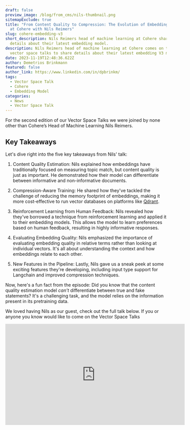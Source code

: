 ```yaml
---
draft: false
preview_image: /blog/from_cms/nils-thumbnail.png
sitemapExclude: true
title: "From Content Quality to Compression: The Evolution of Embedding Models
  at Cohere with Nils Reimers"
slug: cohere-embedding-v3
short_description: Nils Reimers head of machine learning at Cohere shares the
  details about their latest embedding model.
description: Nils Reimers head of machine learning at Cohere comes on the recent
  vector space talks to share details about their latest embedding V3 model.
date: 2023-11-19T12:48:36.622Z
author: Demetrios Brinkmann
featured: false
author_link: https://www.linkedin.com/in/dpbrinkm/
tags:
  - Vector Space Talk
  - Cohere
  - Embedding Model
categories:
  - News
  - Vector Space Talk
---
```


For the second edition of our Vector Space Talks we were joined by none other than Cohere’s Head of Machine Learning Nils Reimers. 

## Key Takeaways

Let's dive right into the five key takeaways from Nils' talk:

1. Content Quality Estimation: Nils explained how embeddings have traditionally focused on measuring topic match, but content quality is just as important. He demonstrated how their model can differentiate between informative and non-informative documents.

2. Compression-Aware Training: He shared how they've tackled the challenge of reducing the memory footprint of embeddings, making it more cost-effective to run vector databases on platforms like [Qdrant](https://cloud.qdrant.io/login).

3. Reinforcement Learning from Human Feedback: Nils revealed how they've borrowed a technique from reinforcement learning and applied it to their embedding models. This allows the model to learn preferences based on human feedback, resulting in highly informative responses.

4. Evaluating Embedding Quality: Nils emphasized the importance of evaluating embedding quality in relative terms rather than looking at individual vectors. It's all about understanding the context and how embeddings relate to each other.

5. New Features in the Pipeline: Lastly, Nils gave us a sneak peek at some exciting features they're developing, including input type support for Langchain and improved compression techniques.

Now, here's a fun fact from the episode: Did you know that the content quality estimation model *can't* differentiate between true and fake statements? It's a challenging task, and the model relies on the information present in its pretraining data.

We loved having Nils as our guest, check out the full talk below. If you or anyone you know would like to come on the Vector Space Talks 

<iframe width="560" height="315" src="https://www.youtube.com/embed/Abh3YCahyqU?si=OB4FXhTivsLLXzQV" title="YouTube video player" frameborder="0" allow="accelerometer; autoplay; clipboard-write; encrypted-media; gyroscope; picture-in-picture; web-share" allowfullscreen></iframe>